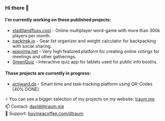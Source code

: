 ### Hi there 👋
#### I'm currently working on these published projects:
- [stadtlandfluss.cool](https://stadtlandfluss.cool) - Online multiplayer word-game with more than 300k players per month.
- [packtrek.io](https://packtrek.io) - Gear list organizer and weight calculator for backpacking with social sharing.
- [appointa.net](https://appointa.net) - Very high featured platform for creating online votings for meetings and other gatherings.
- [GreenQuiz](https://traum.me/greenquiz) - Interactive quiz app for tablets used for public info booths.
#### Those projects are currently in progress:
- [actiward.de](https://actiward.de) - Smart time and task-tracking platform using QR-Codes [40% DONE]

⚡ You can see a bigger selection of my projects on my website: [traum.me](https://traum.me)<br>
📫 Contact: david@traum.me<br>
🔭 Support: [buymeacoffee.com/dtraum](https://buymeacoffee.com/dtraum)

<!--
**davidtraum/davidtraum** is a ✨ _special_ ✨ repository because its `README.md` (this file) appears on your GitHub profile.

Here are some ideas to get you started:

- 🔭 I’m currently working on ...
- 🌱 I’m currently learning ...
- 👯 I’m looking to collaborate on ...
- 🤔 I’m looking for help with ...
- 💬 Ask me about ...
- 📫 How to reach me: ...
- 😄 Pronouns: ...
- ⚡ Fun fact: ...
-->
